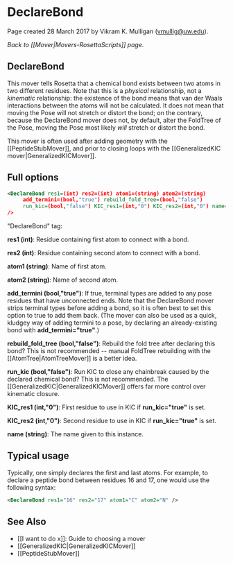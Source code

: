 # DeclareBond

Page created 28 March 2017 by Vikram K. Mulligan (vmullig@uw.edu).

*Back to [[Mover|Movers-RosettaScripts]] page.*

## DeclareBond

This mover tells Rosetta that a chemical bond exists between two atoms in two different residues.  Note that this is a _physical_ relationship, not a _kinematic_ relationship: the existence of the bond means that van der Waals interactions between the atoms will not be calculated.  It does not mean that moving the Pose will not stretch or distort the bond; on the contrary, because the DeclareBond mover does not, by default, alter the FoldTree of the Pose, moving the Pose most likely _will_ stretch or distort the bond.

This mover is often used after adding geometry with the [[PeptideStubMover]], and prior to closing loops with the [[GeneralizedKIC mover|GeneralizedKICMover]].

## Full options

```xml
<DeclareBond res1=(int) res2=(int) atom1=(string) atom2=(string)
     add_termini=(bool,"true") rebuild_fold_tree=(bool,"false")
     run_kic=(bool,"false") KIC_res1=(int,"0") KIC_res2=(int,"0") name=(string)
/>
```

"DeclareBond" tag:

**res1 (int)**:  Residue containing first atom to connect with a bond.

**res2 (int)**:  Residue containing second atom to connect with a bond.

**atom1 (string)**:  Name of first atom.

**atom2 (string)**:  Name of second atom.

**add_termini (bool,"true")**:  If true, terminal types are added to any pose residues that have unconnected ends.  Note that the DeclareBond mover strips terminal types before adding a bond, so it is often best to set this option to true to add them back.  (The mover can also be used as a quick, kludgey way of adding termini to a pose, by declaring an already-existing bond with **add_termini="true"**.)

**rebuild_fold_tree (bool,"false")**:  Rebuild the fold tree after declaring this bond?  This is not recommended -- manual FoldTree rebuilding with the [[AtomTree|AtomTreeMover]] is a better idea.

**run_kic (bool,"false")**:  Run KIC to close any chainbreak caused by the declared chemical bond?  This is not recommended.  The [[GeneralizedKIC|GeneralizedKICMover]] offers far more control over kinematic closure.

**KIC_res1 (int,"0")**:  First residue to use in KIC if **run_kic="true"** is set.

**KIC_res2 (int,"0")**:  Second residue to use in KIC if **run_kic="true"** is set.

**name (string)**:  The name given to this instance.

## Typical usage

Typically, one simply declares the first and last atoms.  For example, to declare a peptide bond between residues 16 and 17, one would use the following syntax:

```xml
<DeclareBond res1="16" res2="17" atom1="C" atom2="N" />
```

## See Also

* [[I want to do x]]: Guide to choosing a mover
* [[GeneralizedKIC|GeneralizedKICMover]]
* [[PeptideStubMover]]